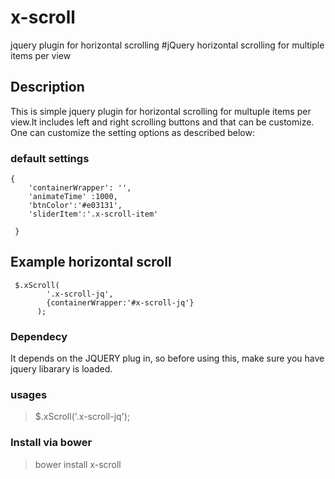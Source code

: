 # x-scroll
jquery plugin for horizontal scrolling
#jQuery horizontal scrolling for multiple items per view

## Description 

This is simple jquery plugin for horizontal scrolling for multuple items per view.It includes left and right scrolling buttons and that can be customize. One can customize the setting options as described below:

### default settings

    {
        'containerWrapper': '',
        'animateTime' :1000,
        'btnColor':'#e03131',
        'sliderItem':'.x-scroll-item'
   
     }
  		
## Example horizontal scroll
	 $.xScroll(
		    '.x-scroll-jq',
		    {containerWrapper:'#x-scroll-jq'}
		  );


### Dependecy
It depends on the JQUERY plug in, so before using this, make sure you have jquery libarary is loaded. 

### usages
> $.xScroll('.x-scroll-jq');

### Install via bower
> bower install x-scroll 
